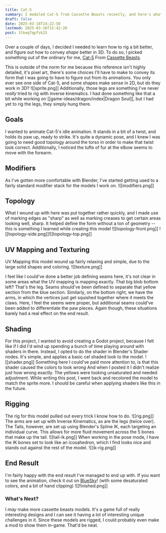```yaml
---
title: Cat-5
summary: I modeled Cat-5 from Cassette Beasts recently, and here's what I've learned from it.
draft: false
date: 2025-03-16T14:22:58
lastmod: 2025-03-16T15:42:20
post: 3lkeq7qpfsk25
---
```

Over a couple of days, I decided I needed to learn how to rig a bit better, and figure out how to convey *shape* better in 3D. To do so, I picked something out of the ordinary for me, [Cat-5](https://wiki.cassettebeasts.com/wiki/Cat-5) From [Cassette Beasts](https://www.cassettebeasts.com).

This is outside of the norm for me because this reference isn't highly detailed, it's pixel art, there's some choices I'll have to make to convey its form that I was going to have to figure out from its animations. You only ever see one side of Cat-5, and some shapes make sense in 2D, but do they work in 3D?
![[sprite.png]]
Additionally, those legs are something I've never *really* tried to rig with inverse kinematics. I had done something like that a bit while working on [[game-ideas/dragon/index|Dragon Soul]], but I had yet to rig the legs, they simply hung there.

## Goals
I wanted to animate Cat-5's idle animation. It stands in a bit of a twist, and holds its paw up, ready to strike. It's quite a dynamic pose, and I knew I was going to need good topology around the torso in order to make that twist look correct. Additionally, I noticed the tufts of fur at the elbow seems to move with the forearm.

## Modifiers
As I've gotten more comfortable with Blender, I've started getting used to a fairly standard modifier stack for the models I work on.
![[modifiers.png]]
## Topology
What I wound up with here was put together rather quickly, and I made use of marking edges as "sharp" as well as marking creases to get certain areas looking well, sharp. It helped define the form without a ton of geometry -- this is something I learned while creating this model
![[topology-front.png]]
![[topology-side.png]]![[topology-top.png]]
## UV Mapping and Texturing
UV Mapping this model wound up fairly relaxing and simple, due to the large solid shapes and coloring. 
![[texture.png]]


I feel like I could've done a better job defining seams here, it's not clear in some areas what the UV mapping is mapping exactly. That big blob bottom left? That's the leg. Seams should've been defined to separate that yellow section from the blue section. Similarly, on the bottom right, we have the arms, in which the vertices just get squished together where it meets the claws. Here, I feel the seems were proper, but additional seams could've been added to differentiate the paw pieces. Again though, these situations barely had a real effect on the end result.
## Shading
For this project, I wanted to avoid creating a Godot project, because I felt like if I did I'd wind up spending a bunch of time playing around with shaders in there. Instead, I opted to do the shader in Blender's Shader nodes. It's simple, and applies a basic cel shaded look to the model.
![[shader.png]]
Something here I could've paid more attention to, is that this shader caused the colors to look *wrong* And when I posted it I didn't realize just how wrong exactly. The yellows were looking unsaturated and needed adjustment. While writing this post, I went back and recolored the model to match the sprite more. I should be careful when applying shaders like this in the future.
## Rigging
The rig for this model pulled out every trick I know how to do.
![[rig.png]]
The arms are set up with Inverse Kinematics, as are the legs (twice over). The Tails, however, are set up using Blender's Spline IK, each targeting an individual curve. This allows for more fluid movement across the 5 bones that make up the tail.
![[tail-ik.png]]
When working in the pose mode, I have the IK bones set to look like an icosahedron, which I find looks nice and stands out against the rest of the model.
![[ik-rig.png]]

## End Result
I'm fairly happy with the end result I've managed to end up with. If you want to see the animation, check it out on [BlueSky](https://bsky.app/profile/caaz.me/post/3lkeq7qpfsk25)! (with some desaturated colors, and a bit of hand clipping)
![[finished.png]]

### What's Next?
I *may* make more cassette beasts models. It's a game full of really interesting designs and I can see it having a lot of interesting unique challenges in it. Since these models are rigged, I could probably even make a mod to show them in-game. That'd be neat.